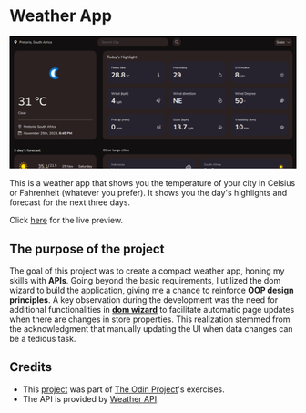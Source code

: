 # Weather App

![Weather App Previous](./src/images/weather-preview.png)

This is a weather app that shows you the temperature of your city in Celsius or Fahrenheit (whatever you prefer). It shows you the day's highlights and forecast for the next three days. 

Click [here](https://lindelwa122.github.io/odin-weather-app) for the live preview.

## The purpose of the project

The goal of this project was to create a compact weather app, honing my skills with **APIs**. Going beyond the basic requirements, I utilized the dom wizard to build the application, giving me a chance to reinforce **OOP design principles**. A key observation during the development was the need for additional functionalities in [**dom wizard**](https://github.com/lindelwa122/dom-wizard) to facilitate automatic page updates when there are changes in store properties. This realization stemmed from the acknowledgment that manually updating the UI when data changes can be a tedious task.

## Credits

- This [project](https://www.theodinproject.com/lessons/node-path-javascript-weather-app) was part of [The Odin Project](https://www.theodinproject.com)'s exercises.
- The API is provided by [Weather API](https://weatherapi.com/).
